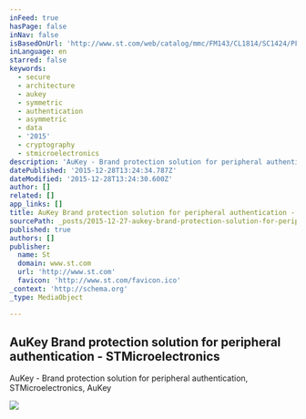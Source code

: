 ```yaml
---
inFeed: true
hasPage: false
inNav: false
isBasedOnUrl: 'http://www.st.com/web/catalog/mmc/FM143/CL1814/SC1424/PF248395'
inLanguage: en
starred: false
keywords:
  - secure
  - architecture
  - aukey
  - symmetric
  - authentication
  - asymmetric
  - data
  - '2015'
  - cryptography
  - stmicroelectronics
description: 'AuKey - Brand protection solution for peripheral authentication, STMicroelectronics, AuKey'
datePublished: '2015-12-28T13:24:34.787Z'
dateModified: '2015-12-28T13:24:30.600Z'
author: []
related: []
app_links: []
title: AuKey Brand protection solution for peripheral authentication - STMicroelectronics
sourcePath: _posts/2015-12-27-aukey-brand-protection-solution-for-peripheral-authenticatio.md
published: true
authors: []
publisher:
  name: St
  domain: www.st.com
  url: 'http://www.st.com'
  favicon: 'http://www.st.com/favicon.ico'
_context: 'http://schema.org'
_type: MediaObject

---
```

<article style=""><h1>AuKey Brand protection solution for peripheral authentication - STMicroelectronics</h1><p>AuKey - Brand protection solution for peripheral authentication, STMicroelectronics, AuKey</p><img src="https://s3-us-west-2.amazonaws.com/the-grid-img/p/e3299fd4a9bea0ab181937aaedd1b622f947f518.gif" /></article>